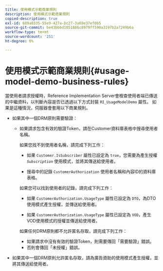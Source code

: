 ```yaml
---
title: 使用模式示範商業規則
description: 使用模式示範商業規則
copied-description: true
exl-id: 689a0335-55e9-427a-bc27-3a69e37ef0b5
source-git-commit: be43bbbd1051886c8979ff590a3197b2a7249b6a
workflow-type: tm+mt
source-wordcount: '251'
ht-degree: 0%

---
```


# 使用模式示範商業規則{#usage-model-demo-business-rules}

當使用者請求授權時，Reference Implementation Server會檢查使用者端已傳送的中繼資料，以判斷內容是否已透過以下方式封裝 `RI_UsageModelDemo` 屬性。 如果是這種情況，伺服器會套用以下商業規則。

* 如果其中一個DRM原則需要驗證：

   * 如果請求包含有效的驗證Token，請在Customer資料庫表格中搜尋使用者名稱。

      如果您找不到使用者名稱，請完成下列工作：

      * 如果 `Customer.IsSubscriber` 屬性已設定為 `true`，您需要為產生授權 *`Subscription`* 使用模式，並將其傳送給使用者。

      * 搜尋中的記錄 `CustomerAuthorization` 使用者名稱和內容ID的資料庫表格。

      如果您可以找到使用者的記錄，請完成下列工作：

      * 如果 `CustomerAuthorization.UsageType` 屬性已設定為 `DTO`，為DTO使用模式產生授權，並傳送給使用者。

      * 如果 `CustomerAuthorization.UsageType` 屬性已設定為 `VOD`，產生VOD使用模式的授權並傳送給使用者。

      如果任何DRM原則都不允許匿名存取，請完成下列工作：

      * 如果請求中沒有有效的驗證Token，則需要傳回「需要驗證」錯誤。
      * 否則會傳回「未授權」錯誤。



* 如果其中一個DRM原則允許匿名存取，請為廣告資助的使用模式產生授權，並將其傳送給使用者。
